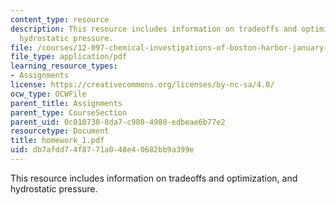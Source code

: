 ```yaml
---
content_type: resource
description: This resource includes information on tradeoffs and optimization, and
  hydrostatic pressure.
file: /courses/12-097-chemical-investigations-of-boston-harbor-january-iap-2006/db7afdd74f8771a048e40682bb9a399e_homework_1.pdf
file_type: application/pdf
learning_resource_types:
- Assignments
license: https://creativecommons.org/licenses/by-nc-sa/4.0/
ocw_type: OCWFile
parent_title: Assignments
parent_type: CourseSection
parent_uid: 0c010738-8da7-c980-4980-edbeae6b77e2
resourcetype: Document
title: homework_1.pdf
uid: db7afdd7-4f87-71a0-48e4-0682bb9a399e
---
```

This resource includes information on tradeoffs and optimization, and hydrostatic pressure.